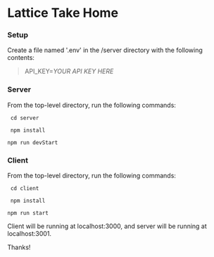 # Lattice Take Home

### Setup

Create a file named '.env' in the /server directory with the following contents:
> API_KEY=*YOUR API KEY HERE*

### Server
From the top-level directory, run the following commands:

``` cd server```

``` npm install```

```npm run devStart```

### Client
From the top-level directory, run the following commands:

``` cd client```

``` npm install```

```npm run start```

Client will be running at localhost:3000, and server will be running at localhost:3001.

Thanks!
